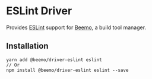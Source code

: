 # ESLint Driver

Provides [ESLint](https://github.com/eslint/eslint) support for
[Beemo](https://github.com/milesj/beemo), a build tool manager.

## Installation

```
yarn add @beemo/driver-eslint eslint
// Or
npm install @beemo/driver-eslint eslint --save
```
